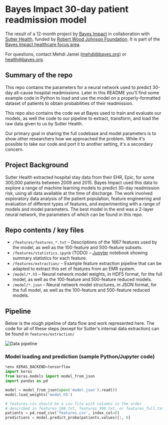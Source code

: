 # Bayes Impact 30-day patient readmission model

The result of a 12-month project by [Bayes Impact](http://www.bayesimpact.org/) in collaboration with [Sutter Health](http://www.sutterhealth.org/), funded by [Robert Wood Johnson Foundation](http://www.rwjf.org/). It is part of the [Bayes Impact healthcare focus area](http://www.bayesimpact.org/focus/health).

For questions, contact Mehdi Jamei (mehdi@bayes.org) or health@bayes.org.

## Summary of the repo

This repo contains the parameters for a neural network used to predict 30-day all-cause hospital readmissions. Later in this README you'll find some example code in Python to load and use the model on a properly-formatted dataset of patients to obtain probabilities of their readmission.

This repo also contains the code we at Bayes used to train and evaluate our models, as well the code to our pipeline to extract, transform, and load the raw data given to us by Sutter Health.

Our primary goal in sharing the full codebase and model parameters is to show other researchers how we approached the problem. While it's possible to take our code and port it to another setting, it's a secondary concern.

## Project Background

Sutter Health extracted hospital stay data from their EHR, Epic, for some 300,000 patients between 2009 and 2015. Bayes Impact used this data to explore a range of machine learning models to predict 30-day readmission risk, using all data available at the time of discharge. The work involved exploratory data analysis of the patient population, feature engineering and evaluation of different types of features, and experimenting with a range of models and model parameters. The best model in the end was a 2-layer neural network, the parameters of which can be found in this repo.

## Repo contents / key files

- `/features/features_*.txt` – Descriptions of the 1667 features used by the model, as well as the 100-feature and 500-feature subsets.
- `/features/statistics.ipynb` (TODO) – [Jupyter](http://jupyter.org/) notebook showing summary statistics for each feature.
- `/features/extraction/` – Example feature extraction pipeline that can be adapted to extract this set of features from an EMR system.
- `/model/*.h5` – Neural network model weights, in HDF5 format, for the full model, as well as the 100-feature and 500-feature reduced models.
- `/model/*.json` – Neural network model structures, in JSON format, for the full model, as well as the 100-feature and 500-feature reduced models.

## Pipeline

Below is the rough pipeline of data flow and work represented here. The code for all of these steps (except for Sutter's internal data extraction) can be found in `features/extraction/`

![Data pipeline](https://github.com/bayesimpact/readmission-risk/blob/master/doc/images/data-pipeline.png?raw=true)

### Model loading and prediction (sample Python/Jupyter code)

```python
%env KERAS_BACKEND=tensorflow
import keras
from keras.models import model_from_json
import pandas as pd

model = model_from_json(open('model.json').read())
model.load_weights('model.h5')

# features.csv should be a csv file with columns in the order
# described in features_100.txt, features_500.txt, or features_full.txt.
patients = pd.read_csv('features.csv', index_col=0)
predictions = model.predict_proba(patients.values)[:, 0]
```

